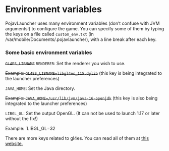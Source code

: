 # Environment variables

PojavLauncher uses many environment variables (don’t confuse with JVM arguments!) to configure the game. You can specify some of them by typing the keys on a file called `custom_env.txt` (in /var/mobile/Documents/.pojavlauncher), with a line break after each key.

### Some basic environment variables

~~`GL4ES_LIBNAME`~~ `RENDERER`: Set the renderer you wish to use.

~~Example: `GL4ES_LIBNAME=libgl4es_115.dylib`~~ (this key is being integrated to the launcher preferences)

`JAVA_HOME`: Set the Java directory.

~~Example: `JAVA_HOME=/usr/lib/jvm/java-16-openjdk`~~ (this key is also being integrated to the launcher preferences)

`LIBGL_GL`: Set the output OpenGL. (It can not be used to launch 1.17 or later without the fix!)

Example: `LIBGL_GL=32

There are more keys related to gl4es. You can read all of them at [this website.](https://github.com/PojavLauncherTeam/gl4es/blob/master/USAGE.md)

